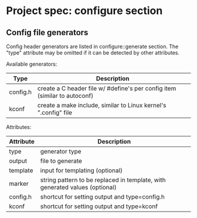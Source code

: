Project spec: configure section
===============================

Config file generators
----------------------

Config header generators are listed in configure::generate section.
The "type" attribute may be omitted if it can be detected by other attributes.

Available generators:

| Type     | Description |
|----------|--------------|
| config.h | create a C header file w/ #define's per config item (similar to autoconf) |
| kconf    | create a make include, similar to Linux kernel's ".config" file |

Attributes:

| Attribute | Description |
|-----------|--------------|
| type      | generator type |
| output    | file to generate |
| template  | input for templating (optional) |
| marker    | string pattern to be replaced in template, with generated values (optional) |
| config.h  | shortcut for setting output and type=config.h |
| kconf     | shortcut for setting output and type=kconf |
